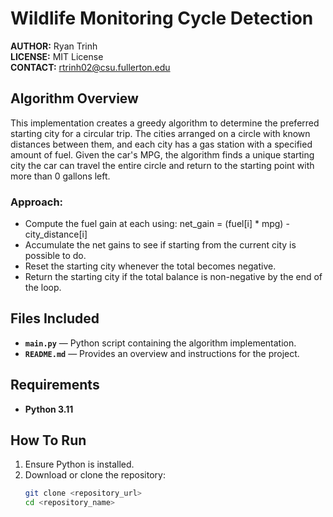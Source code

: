 # Wildlife Monitoring Cycle Detection  

**AUTHOR:** Ryan Trinh  
**LICENSE:** MIT License  
**CONTACT:** rtrinh02@csu.fullerton.edu  

## Algorithm Overview  
This implementation creates a greedy algorithm to determine the preferred starting city for a circular trip. The cities arranged on a circle with known distances between them, and each city has a gas station with a specified amount of fuel. Given the car's MPG, the algorithm finds a unique starting city the car can travel the entire circle and return to the starting point with more than 0 gallons left. 

### Approach:
- Compute the fuel gain at each using: net_gain = (fuel[i] * mpg) - city_distance[i]
- Accumulate the net gains to see if starting from the current city is possible to do.
- Reset the starting city whenever the total becomes negative.
- Return the starting city if the total balance is non-negative by the end of the loop.

## Files Included  
- **`main.py`** — Python script containing the algorithm implementation.  
- **`README.md`** — Provides an overview and instructions for the project.  

## Requirements  
- **Python 3.11**  

## How To Run  
1. Ensure Python is installed.  
2. Download or clone the repository:  
   ```bash
   git clone <repository_url>
   cd <repository_name>
